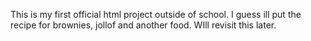This is my first official html project outside of school. I guess ill put the recipe for brownies, jollof and another food.
WIll revisit this later.